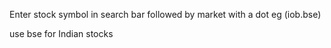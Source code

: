 Enter stock symbol in search bar followed by market with a dot
eg (iob.bse)

use bse for Indian stocks

